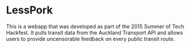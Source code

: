 # LessPork
This is a webapp that was developed as part of the 2015 Summer of Tech Hackfest.
It pulls transit data from the Auckland Transport API and allows users to provide uncensorable feedback on every public transit route.

